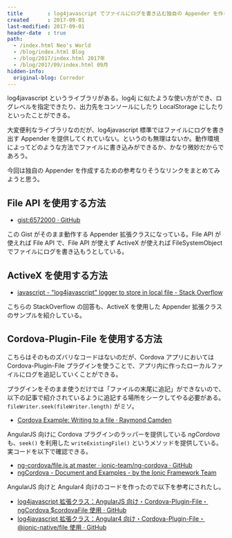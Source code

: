 ```yaml
---
title        : log4javascript でファイルにログを書き込む独自の Appender を作る方法
created      : 2017-09-01
last-modified: 2017-09-01
header-date  : true
path:
  - /index.html Neo's World
  - /blog/index.html Blog
  - /blog/2017/index.html 2017年
  - /blog/2017/09/index.html 09月
hidden-info:
  original-blog: Corredor
---
```


log4javascript というライブラリがある。log4j に似たような使い方ができ、ログレベルを指定できたり、出力先をコンソールにしたり LocalStorage にしたりといったことができる。

大変便利なライブラリなのだが、log4javascript 標準ではファイルにログを書き出す Appender を提供してくれていない。というのも無理はないか。動作環境によってどのような方法でファイルに書き込みができるか、かなり微妙だからであろう。

今回は独自の Appender を作成するための参考なりそうなリンクをまとめてみようと思う。

## File API を使用する方法

- [gist:6572000 · GitHub](https://gist.github.com/timdown/6572000)

この Gist がそのまま動作する Appender 拡張クラスになっている。File API が使えれば File API で、File API が使えず ActiveX が使えれば FileSystemObject でファイルにログを書き込もうとしている。

## ActiveX を使用する方法

- [javascript - "log4javascript" logger to store in local file - Stack Overflow](https://stackoverflow.com/questions/18702720/log4javascript-logger-to-store-in-local-file/18722963#18722963)

こちらの StackOverflow の回答も、ActiveX を使用した Appender 拡張クラスのサンプルを紹介している。

## Cordova-Plugin-File を使用する方法

こちらはそのものズバリなコードはないのだが、Cordova アプリにおいては Cordova-Plugin-File プラグインを使うことで、アプリ内に作ったローカルファイルにログを追記していくことができる。

プラグインをそのまま使うだけでは「ファイルの末尾に追記」ができないので、以下の記事で紹介されているように追記する場所をシークしてやる必要がある。`fileWriter.seek(fileWriter.length)` がミソ。

- [Cordova Example: Writing to a file · Raymond Camden](https://www.raymondcamden.com/2014/11/05/Cordova-Example-Writing-to-a-file)

AngularJS 向けに Cordova プラグインのラッパーを提供している _ngCordova_ も、`seek()` を利用した `writeExistingFile()` というメソッドを提供している。実コードを以下で確認できる。

- [ng-cordova/file.js at master · ionic-team/ng-cordova · GitHub](https://github.com/ionic-team/ng-cordova/blob/master/src/plugins/file.js#L318)
- [ngCordova - Document and Examples - by the Ionic Framework Team](http://ngcordova.com/docs/plugins/file/)

AngularJS 向けと Angular4 向けのコードを作ったので以下を参考にされたし。

- [log4javascript 拡張クラス：AngularJS 向け・Cordova-Plugin-File・ngCordova $cordovaFile 使用 · GitHub](https://gist.github.com/Neos21/418765745f73febbd96d4f5fa98f6427)
- [log4javascript 拡張クラス：Angular4 向け・Cordova-Plugin-File・@ionic-native/file 使用 · GitHub](https://gist.github.com/Neos21/d7ae1a320b79ce51e1541c1d80247030)
